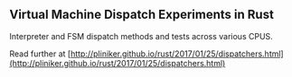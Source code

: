 ## Virtual Machine Dispatch Experiments in Rust

Interpreter and FSM dispatch methods and tests across various CPUS.

Read further at [http://pliniker.github.io/rust/2017/01/25/dispatchers.html](http://pliniker.github.io/rust/2017/01/25/dispatchers.html)
